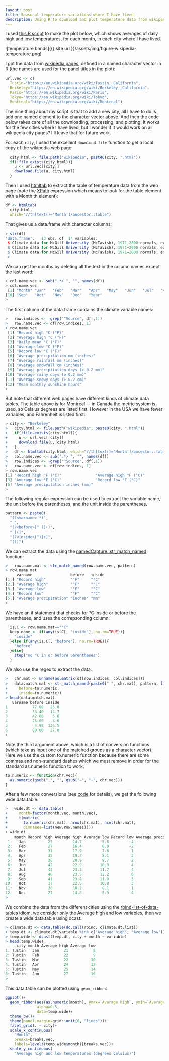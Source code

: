 ```yaml
---
layout: post
title: Seasonal temperature variations where I have lived
description: Using R to download and plot temperature data from wikipedia
---
```


I used
[this R script](https://github.com/tdhock/temperature-sensor/blob/master/wikipedia.R)
to make the plot below, which shows averages of daily high and low
temperatures, for each month, in each city where I have lived.

![temperature bands]({{ site.url }}/assets/img/figure-wikipedia-temperature.png)

I got the data from
[wikipedia pages](https://en.wikipedia.org/wiki/Berkeley,_California),
defined in a named character vector in R (the names are used for the
panel titles in the plot):

```r
url.vec <- c(
  Tustin="https://en.wikipedia.org/wiki/Tustin,_California",
  Berkeley="https://en.wikipedia.org/wiki/Berkeley,_California",
  Paris="https://en.wikipedia.org/wiki/Paris",
  Tokyo="https://en.wikipedia.org/wiki/Tokyo",
  Montreal="https://en.wikipedia.org/wiki/Montreal")
```

The nice thing about my script is that to add a new city, all I have
to do is add one named element to the character vector above. And then
the code below takes care of all the downloading, processing, and
plotting. It works for the few cities where I have lived, but I wonder
if it would work on all wikipedia city pages? I'll leave that for
future work.

For each `city`, I used the excellent `download.file` function to get
a local copy of the wikipedia web page:

```r
  city.html <- file.path("wikipedia", paste0(city, ".html"))
  if(!file.exists(city.html)){
    u <- url.vec[[city]]
    download.file(u, city.html)
  }
```

Then I used [htmltab](https://cran.r-project.org/package=htmltab) to
extract the table of temperature data from the web page (note the
[XPath](https://en.wikipedia.org/wiki/XPath) expression which means to
look for the table element with a Month th element):

```r
df <- htmltab(
  city.html, 
  which="//th[text()='Month']/ancestor::table")  
```

That gives us a data.frame with character columns:

```r
> str(df)
'data.frame':	13 obs. of  14 variables:
 $ Climate data for McGill University (McTavish), 1971–2000 normals, extremes 1871–present >> Month: chr  "Record high °C (°F)" "Average high °C (°F)" "Daily mean °C (°F)" "Average low °C (°F)" ...
 $ Climate data for McGill University (McTavish), 1971–2000 normals, extremes 1871–present >> Jan  : chr  "12.8 (55)" "−5.4 (22.3)" "−8.9 (16)" "−12.4 (9.7)" ...
 $ Climate data for McGill University (McTavish), 1971–2000 normals, extremes 1871–present >> Feb  : chr  "15.0 (59)" "−3.7 (25.3)" "−7.2 (19)" "−10.6 (12.9)" ...
 >
```

We can get the months by deleting all the text in the column names
except the last word:

```r
> col.name.vec <- sub(".*> ", "", names(df))
> col.name.vec
 [1] "Month" "Jan"   "Feb"   "Mar"   "Apr"   "May"   "Jun"   "Jul"   "Aug"
[10] "Sep"   "Oct"   "Nov"   "Dec"   "Year" 
>
```

The first column of the data.frame contains the climate variable
names:

```r
>   row.indices <- -grep("^Source", df[,1])
>   row.name.vec <- df[row.indices, 1]
> row.name.vec
 [1] "Record high °C (°F)"                  
 [2] "Average high °C (°F)"                 
 [3] "Daily mean °C (°F)"                   
 [4] "Average low °C (°F)"                  
 [5] "Record low °C (°F)"                   
 [6] "Average precipitation mm (inches)"    
 [7] "Average rainfall mm (inches)"         
 [8] "Average snowfall cm (inches)"         
 [9] "Average precipitation days (≥ 0.2 mm)"
[10] "Average rainy days (≥ 0.2 mm)"        
[11] "Average snowy days (≥ 0.2 cm)"        
[12] "Mean monthly sunshine hours"          
> 
```

But note that different web pages have different kinds of climate data
tables. The table above is for Montreal -- in Canada the metric system
is used, so Celsius degrees are listed first. However in the USA we
have fewer variables, and Fahrenheit is listed first:

```r
> city <- "Berkeley"
>   city.html <- file.path("wikipedia", paste0(city, ".html"))
>   if(!file.exists(city.html)){
+     u <- url.vec[[city]]
+     download.file(u, city.html)
+   }
>   df <- htmltab(city.html, which="//th[text()='Month']/ancestor::table")
>   col.name.vec <- sub(".*> ", "", names(df))
>   row.indices <- -grep("^Source", df[,1])
>   row.name.vec <- df[row.indices, 1]
> row.name.vec
[1] "Record high °F (°C)"               "Average high °F (°C)"             
[3] "Average low °F (°C)"               "Record low °F (°C)"               
[5] "Average precipitation inches (mm)"
> 
```

The following regular expression can be used to extract the variable
name, the unit before the parentheses, and the unit inside the
parentheses.

```r
pattern <- paste0(
  "(?<varname>.*)",
  " ",
  "(?<before>[^ (]+)",
  " [(]",
  "(?<inside>[^)]+)",
  "[)]")
```

We can extract the data using the
[namedCapture::str_match_named](https://cran.r-project.org/package=namedCapture)
function:

```r
>   row.name.mat <- str_match_named(row.name.vec, pattern)
> row.name.mat
     varname                 before   inside
[1,] "Record high"           "°F"     "°C"  
[2,] "Average high"          "°F"     "°C"  
[3,] "Average low"           "°F"     "°C"  
[4,] "Record low"            "°F"     "°C"  
[5,] "Average precipitation" "inches" "mm"  
>
```

We have an if statement that checks for °C inside or before the
parentheses, and uses the correpsonding column:

```r
  is.C <- row.name.mat=="°C"
  keep.name <- if(any(is.C[, "inside"], na.rm=TRUE)){
    "inside"
  }else if(any(is.C[, "before"], na.rm=TRUE)){
    "before"
  }else{
    stop("no °C in or before parentheses")
  }
```

We also use the regex to extract the data:

```r
>   chr.mat <- unname(as.matrix(df[row.indices, col.indices]))
>   data.match.mat <- str_match_named(paste0(" ", chr.mat), pattern, list(
+     before=to.numeric,
+     inside=to.numeric))
> head(data.match.mat)
   varname before inside
1           77.00   25.0
2           58.40   14.7
3           42.00    5.6
4           25.00   -4.0
5            4.98  126.5
6           80.00   27.0
> 
```

Note the third argument above, which is a list of conversion functions
(which take as input one of the matched groups as a character
vector). Here we use the custom to.numeric function because there are
some commas and non-standard dashes which we must remove in order for
the standard as.numeric function to work:

```r
to.numeric <- function(chr.vec){
  as.numeric(gsub(",", "", gsub("−", "-", chr.vec)))
}
```

After a few more conversions (see
[code](https://github.com/tdhock/temperature-sensor/blob/master/wikipedia.R)
for details), we get the following wide data.table:

```r
>   wide.dt <- data.table(
+     month=factor(month.vec, month.vec),
+     t(matrix(
+       to.numeric(chr.mat), nrow(chr.mat), ncol(chr.mat),  
+       dimnames=list(new.row.names))))
> wide.dt
    month Record high Average high Average low Record low Average precipitation
 1:   Jan          25         14.7         5.6         -4                 126.5
 2:   Feb          27         16.4         6.8         -2                 132.3
 3:   Mar          31         17.9         7.6          1                  98.0
 4:   Apr          35         19.3         8.1          2                  42.2
 5:   May          38         20.9         9.7          2                  21.8
 6:   Jun          42         22.9        10.9          4                   3.8
 7:   Jul          42         23.3        11.7          4                   0.3
 8:   Aug          40         23.5        12.2          6                   1.5
 9:   Sep          41         23.8        11.9          3                   6.1
10:   Oct          37         22.5        10.8          3                  34.8
11:   Nov          30         18.2         8.1          1                  83.8
12:   Dec          27         14.8         5.9         -4                 128.0
> 
```

We combine the data from the different cities using the
[rbind-list-of-data-tables idiom](http://tdhock.github.io/blog/2017/rbind-inside-outside/), we consider only the Average
high and low variables, then we create a wide data.table using dcast:

```r
> climate.dt <- data.table(do.call(rbind, climate.dt.list))
> temp.dt <- climate.dt[variable %in% c("Average high", "Average low")]
> temp.wide <- dcast(temp.dt, city + month ~ variable)
> head(temp.wide)
     city month Average high Average low
1: Tustin   Jan           21           8
2: Tustin   Feb           22           9
3: Tustin   Mar           22          10
4: Tustin   Apr           24          12
5: Tustin   May           25          14
6: Tustin   Jun           27          16
> 
```

This data.table can be plotted using `geom_ribbon`:

```r
ggplot()+
  geom_ribbon(aes(as.numeric(month), ymax=`Average high`, ymin=`Average low`),
              alpha=0.5,
              data=temp.wide)+
  theme_bw()+
  theme(panel.margin=grid::unit(0, "lines"))+
  facet_grid(. ~ city)+
  scale_x_continuous(
    "Month",
    breaks=breaks.vec,
    labels=levels(temp.wide$month)[breaks.vec])+
  scale_y_continuous(
    "Average high and low temperatures (degrees Celsius)")
```
